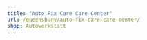 ```yaml
---
title: "Auto Fix Care Care Center"
url: /queensbury/auto-fix-care-care-center/
shop: Autowerkstatt
---
```

